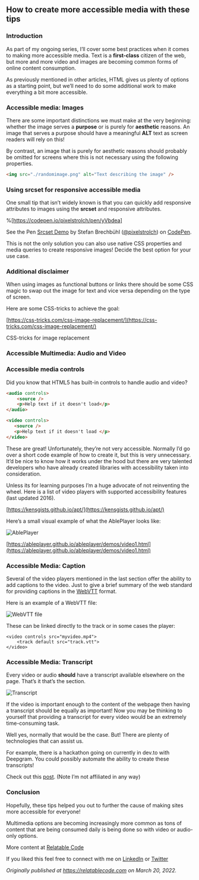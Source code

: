 ## How to create more accessible media with these tips

### Introduction

As part of my ongoing series, I’ll cover some best practices when it comes to making more accessible media. Text is a **first-class** citizen of the web, but more and more video and images are becoming common forms of online content consumption.

As previously mentioned in other articles, HTML gives us plenty of options as a starting point, but we’ll need to do some additional work to make everything a bit more accessible.

### Accessible media: Images

There are some important distinctions we must make at the very beginning: whether the image serves a **purpose** or is purely for **aesthetic** reasons. An image that serves a purpose should have a meaningful **ALT** text as screen readers will rely on this!

By contrast, an image that is purely for aesthetic reasons should probably be omitted for screens where this is not necessary using the following properties.

```html
<img src="./randomimage.png" alt="Text describing the image" />
```

### Using srcset for responsive accessible media

One small tip that isn’t widely known is that you can quickly add responsive attributes to images using the **srcset** and responsive attributes.

%[https://codepen.io/pixelstrolch/pen/yVbdea]

See the Pen [Srcset Demo](https://codepen.io/pixelstrolch/pen/yVbdea) by Stefan Brechbühl ([@pixelstrolch](https://codepen.io/pixelstrolch)) on [CodePen](https://codepen.io).

This is not the only solution you can also use native CSS properties and media queries to create responsive images! Decide the best option for your use case.

### Additional disclaimer

When using images as functional buttons or links there should be some CSS magic to swap out the image for text and vice versa depending on the type of screen.

Here are some CSS-tricks to achieve the goal:

[https://css-tricks.com/css-image-replacement/](https://css-tricks.com/css-image-replacement/)

CSS-tricks for image replacement

### Accessible Multimedia: Audio and Video

### Accessible media controls

Did you know that HTML5 has built-in controls to handle audio and video?

```html
<audio controls> 
    <source /> 
    <p>Help text if it doesn't load</p> 
</audio> 

<video controls> 
   <source /> 
   <p>Help text if it doesn't load </p> 
</video>
```

These are great! Unfortunately, they’re not very accessible. Normally I’d go over a short code example of how to create it, but this is very unnecessary. It’d be nice to know how it works under the hood but there are very talented developers who have already created libraries with accessibility taken into consideration.

Unless its for learning purposes I’m a huge advocate of not reinventing the wheel. Here is a list of video players with supported accessibility features (last updated 2016).

[https://kensgists.github.io/apt/](https://kensgists.github.io/apt/)

Here’s a small visual example of what the AblePlayer looks like:

![AblePlayer](https://cdn.hashnode.com/res/hashnode/image/upload/v1647782602468/cNt56Lwy3.png)

[https://ableplayer.github.io/ableplayer/demos/video1.html](https://ableplayer.github.io/ableplayer/demos/video1.html)

### Accessible Media: Caption

Several of the video players mentioned in the last section offer the ability to add captions to the video. Just to give a brief summary of the web standard for providing captions in the [WebVTT](https://w3c.github.io/webvtt/) format.

Here is an example of a WebVTT file:

![WebVTT file](https://cdn.hashnode.com/res/hashnode/image/upload/v1647782603949/Hx2FEBqXc.png)

These can be linked directly to the track or in some cases the player:

```
<video controls src="myvideo.mp4">    
    <track default src="track.vtt"> 
</video>
```

### Accessible Media: Transcript

Every video or audio **should** have a transcript available elsewhere on the page. That’s it that’s the section.

![Transcript](https://cdn.hashnode.com/res/hashnode/image/upload/v1647782605561/NKwCsFeB0.png)

If the video is important enough to the content of the webpage then having a transcript should be equally as important! Now you may be thinking to yourself that providing a transcript for every video would be an extremely time-consuming task.

Well yes, normally that would be the case. But! There are plenty of technologies that can assist us.

For example, there is a hackathon going on currently in dev.to with Deepgram. You could possibly automate the ability to create these transcripts!

Check out this [post](https://dev.to/devteam/join-us-for-a-new-kind-of-hackathon-on-dev-brought-to-you-by-deepgram-2bjd). (Note I’m not affiliated in any way)

### Conclusion

Hopefully, these tips helped you out to further the cause of making sites more accessible for everyone!

Multimedia options are becoming increasingly more common as tons of content that are being consumed daily is being done so with video or audio-only options.

More content at [Relatable Code](https://relatablecode.com)

If you liked this feel free to connect with me on [LinkedIn](https://www.linkedin.com/in/diego-ballesteros-9468a7136/) or [Twitter](https://twitter.com/relatablecoder)

_Originally published at_ [_https://relatablecode.com_](https://relatablecode.com/how-to-create-more-accessible-media-with-these-tips/) _on March 20, 2022._